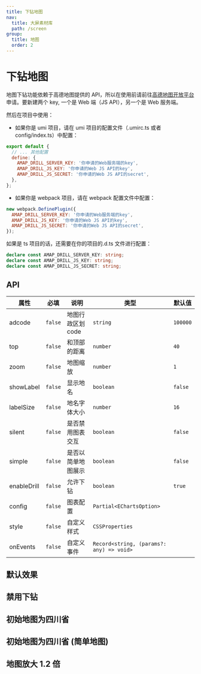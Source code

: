 ```yaml
---
title: 下钻地图
nav:
  title: 大屏素材库
  path: /screen
group:
  title: 地图
  order: 2
---
```


# 下钻地图

地图下钻功能依赖于高德地图提供的 API，所以在使用前请前往[高德地图开放平台](https://lbs.amap.com/)申请。要新建两个 key, 一个是 Web 端（JS API），另一个是 Web 服务端。

然后在项目中使用：

- 如果你是 umi 项目，请在 umi 项目的配置文件（.umirc.ts 或者 config/index.ts）中配置：

```js
export default {
  // ... 其他配置
  define: {
    AMAP_DRILL_SERVER_KEY: '你申请的Web服务端的key',
    AMAP_DRILL_JS_KEY: '你申请的Web JS API的key',
    AMAP_DRILL_JS_SECRET: '你申请的Web JS API的secret',
  },
};
```

- 如果你是 webpack 项目，请在 webpack 配置文件中配置：

```js
new webpack.DefinePlugin({
  AMAP_DRILL_SERVER_KEY: '你申请的Web服务端的key',
  AMAP_DRILL_JS_KEY: '你申请的Web JS API的key',
  AMAP_DRILL_JS_SECRET: '你申请的Web JS API的secret',
});
```

如果是 ts 项目的话，还需要在你的项目的.d.ts 文件进行配置：

```ts
declare const AMAP_DRILL_SERVER_KEY: string;
declare const AMAP_DRILL_JS_KEY: string;
declare const AMAP_DRILL_JS_SECRET: string;
```

## API

| 属性        | 必填    | 说明               | 类型                                     | 默认值   |
| ----------- | ------- | ------------------ | ---------------------------------------- | -------- |
| adcode      | `false` | 地图行政区划 code  | `string`                                 | `100000` |
| top         | `false` | 和顶部的距离       | `number`                                 | `40`     |
| zoom        | `false` | 地图缩放           | `number`                                 | `1`      |
| showLabel   | `false` | 显示地名           | `boolean`                                | `false`  |
| labelSize   | `false` | 地名字体大小       | `number`                                 | `16`     |
| silent      | `false` | 是否禁用图表交互   | `boolean`                                | `false`  |
| simple      | `false` | 是否以简单地图展示 | `boolean`                                | `false`  |
| enableDrill | `false` | 允许下钻           | `boolean`                                | `true`   |
| config      | `false` | 图表配置           | `Partial<EChartsOption>`                 |          |
| style       | `false` | 自定义样式         | `CSSProperties`                          |          |
| onEvents    | `false` | 自定义事件         | `Record<string, (params?: any) => void>` |          |

## 默认效果

<!-- <code src="../../example/DrillMapDemo/demo1.tsx" background="#040727"> -->

## 禁用下钻

<!-- <code src="../../example/DrillMapDemo/demo2.tsx" background="#040727"> -->

## 初始地图为四川省

<!-- <code src="../../example/DrillMapDemo/demo3.tsx" background="#040727"> -->

## 初始地图为四川省 (简单地图)

<!-- <code src="../../example/DrillMapDemo/demo4.tsx" background="#040727"> -->

## 地图放大 1.2 倍

<!-- <code src="../../example/DrillMapDemo/demo5.tsx" background="#040727"> -->
